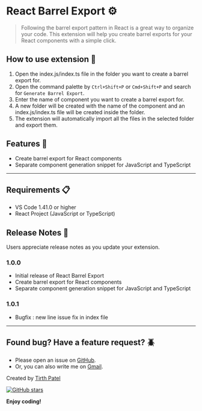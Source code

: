 # React Barrel Export ⚙️

> Following the barrel export pattern in React is a great way to organize your code. This extension will help you create barrel exports for your React components with a simple click.

## How to use extension 🤔

1. Open the index.js/index.ts file in the folder you want to create a barrel export for.
2. Open the command palette by `Ctrl+Shift+P` or `Cmd+Shift+P` and search for `Generate Barrel Export`.
3. Enter the name of component you want to create a barrel export for.
4. A new folder will be created with the name of the component and an index.js/index.ts file will be created inside the folder.
5. The extension will automatically import all the files in the selected folder and export them.

## Features 🚀

- Create barrel export for React components
- Separate component generation snippet for JavaScript and TypeScript

---

<!-- > Tip: Many popular extensions utilize animations. This is an excellent way to show off your extension! We recommend short, focused animations that are easy to follow. -->

## Requirements 📋

- VS Code 1.41.0 or higher
- React Project (JavaScript or TypeScript)

<!-- ## Known Issues 🐛

Calling out known issues can help limit users opening duplicate issues against your extension. -->

## Release Notes 📝

Users appreciate release notes as you update your extension.

### 1.0.0

- Initial release of React Barrel Export
- Create barrel export for React components
- Separate component generation snippet for JavaScript and TypeScript

### 1.0.1

- Bugfix : new line issue fix in index file

---

## Found bug? Have a feature request? 🪲

- Please open an issue on [GitHub](https://github.com/tirth-2001/react-barrel-exports-vscode-extension).
- Or, you can also write me on [Gmail](mailto:tirthgpatel.27@gmail.com).


Created by [Tirth Patel](https://github.com/tirth-2001)

[![GitHub stars](https://img.shields.io/github/stars/tirth-2001/react-barrel-exports-vscode-extension?style=social)](https://github.com/tirth-2001/react-barrel-exports-vscode-extension)

**Enjoy coding!**
